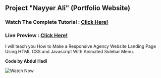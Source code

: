 ## Project "Nayyer Ali" (Portfolio Website)
### Watch The Complete Tutorial : [Click Here!](https://youtu.be/zdn9oxr-q9Q)
### Live Preview : [Click Here!](https://silly-lichterman-6f4892.netlify.app/)

I will teach you How to Make a Responsive Agency Website Landing Page Using HTML CSS and Javascript With Animated Sidebar Menu.

<b>Code by Abdul Hadi</b>

![Watch Now](./readmebanner.png)
